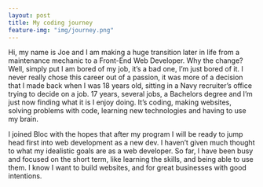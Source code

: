 ```yaml
---
layout: post
title: My coding journey
feature-img: "img/journey.png"
---
```


<p>Hi, my name is Joe and I am making a huge transition later in life from a maintenance mechanic to a Front-End Web Developer. Why the change? Well, simply put I am bored of my job, it’s a bad one, I’m just bored of it. I never really chose this career out of a passion, it was more of a decision that I made back when I was 18 years old, sitting in a Navy recruiter’s office trying to decide on a job.
17 years, several jobs, a Bachelors degree and I’m just now finding what it is I enjoy doing. It’s coding, making websites, solving problems with code, learning new technologies and having to use my brain.</p>

<p>I joined Bloc with the hopes that after my program I will be ready to jump head first into web development as a new dev. I haven’t given much thought to what my idealistic goals are as a web developer. So far, I have been busy and focused on the short term, like learning the skills, and being able to use them. I know I want to build websites, and for great businesses with good intentions.</p>
